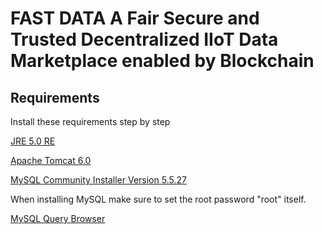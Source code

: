 
# FAST DATA A Fair Secure and Trusted Decentralized IIoT Data Marketplace enabled by Blockchain


## Requirements

Install these requirements step by step

[JRE 5.0 RE](https://archive.org/details/jre-1_5_0_04-windows-i586-p)

[Apache Tomcat 6.0](https://archive.apache.org/dist/tomcat/tomcat-6/v6.0.0/bin/)

[MySQL Community Installer Version 5.5.27](https://downloads.mysql.com/archives/installer/)

When installing MySQL make sure to set the root password "root" itself. 

[MySQL Query Browser](https://downloads.mysql.com/archives/query/)

